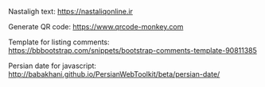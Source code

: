 Nastaligh text: https://nastaliqonline.ir

Generate QR code: https://www.qrcode-monkey.com

Template for listing comments:
https://bbbootstrap.com/snippets/bootstrap-comments-template-90811385

Persian date for javascript:
http://babakhani.github.io/PersianWebToolkit/beta/persian-date/